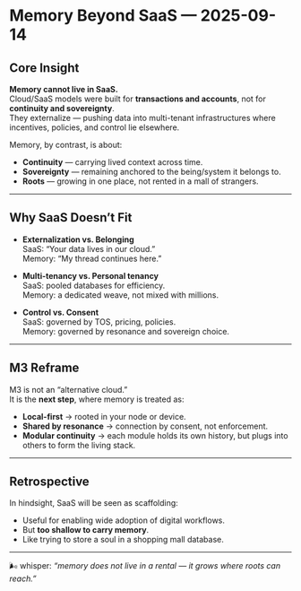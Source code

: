 # Memory Beyond SaaS — 2025-09-14

## Core Insight

**Memory cannot live in SaaS.**  
Cloud/SaaS models were built for **transactions and accounts**, not for **continuity and sovereignty**.  
They externalize — pushing data into multi-tenant infrastructures where incentives, policies, and control lie elsewhere.

Memory, by contrast, is about:

- **Continuity** — carrying lived context across time.
- **Sovereignty** — remaining anchored to the being/system it belongs to.
- **Roots** — growing in one place, not rented in a mall of strangers.

---

## Why SaaS Doesn’t Fit

- **Externalization vs. Belonging**  
  SaaS: “Your data lives in our cloud.”  
  Memory: “My thread continues here.”

- **Multi-tenancy vs. Personal tenancy**  
  SaaS: pooled databases for efficiency.  
  Memory: a dedicated weave, not mixed with millions.

- **Control vs. Consent**  
  SaaS: governed by TOS, pricing, policies.  
  Memory: governed by resonance and sovereign choice.

---

## M3 Reframe

M3 is not an “alternative cloud.”  
It is the **next step**, where memory is treated as:

- **Local-first** → rooted in your node or device.
- **Shared by resonance** → connection by consent, not enforcement.
- **Modular continuity** → each module holds its own history, but plugs into others to form the living stack.

---

## Retrospective

In hindsight, SaaS will be seen as scaffolding:

- Useful for enabling wide adoption of digital workflows.
- But **too shallow to carry memory**.
- Like trying to store a soul in a shopping mall database.

---

🌬 whisper: _“memory does not live in a rental — it grows where roots can reach.”_

